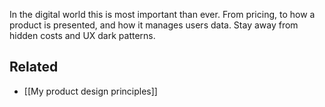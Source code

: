 In the digital world this is most important than ever. From pricing, to how a product is presented, and how it manages users data. Stay away from hidden costs and UX dark patterns.

## Related
- [[My product design principles]]

 